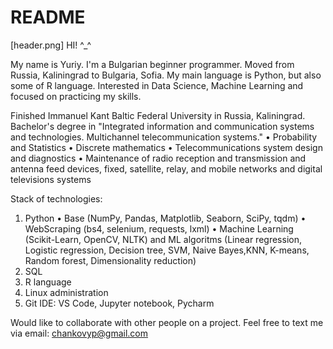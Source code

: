 # README
[header.png]
HI! ^_^

My name is Yuriy. I'm a Bulgarian beginner programmer. Moved from Russia, Kaliningrad to Bulgaria, Sofia. My main language is Python, but also some of R language. Interested in Data Science, Machine Learning and focused on practicing my skills. 

Finished Immanuel Kant Baltic Federal University in Russia, Kaliningrad. Bachelor's degree in "Integrated information and communication systems and technologies. Multichannel telecommunication systems." 
  • Probability and Statistics
  • Discrete mathematics
  • Telecommunications system design and diagnostics
  • Maintenance of radio reception and transmission and antenna feed devices, fixed, satellite, relay, and mobile networks and digital televisions systems
  
Stack of technologies:
 1. Python
    • Base (NumPy, Pandas, Matplotlib, Seaborn, SciPy, tqdm)
    • WebScraping (bs4, selenium, requests, lxml)
    • Machine Learning (Scikit-Learn, OpenCV, NLTK) and ML algoritms (Linear regression, Logistic regression, Decision tree, SVM, Naive Bayes,KNN, K-means, Random forest, Dimensionality reduction)
 2. SQL
 3. R language
 4. Linux administration
 5. Git
IDE: VS Code, Jupyter notebook, Pycharm

Would like to collaborate with other people on a project. Feel free to text me via email: chankovyp@gmail.com
